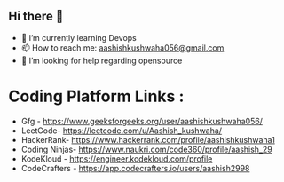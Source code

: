 ## Hi there 👋
- 🌱 I’m currently learning Devops 
- 📫 How to reach me: aashishkushwaha056@gmail.com
-  🤔 I’m looking for help regarding opensource

  # Coding Platform Links :
-  Gfg - https://www.geeksforgeeks.org/user/aashishkushwaha056/
-  LeetCode- https://leetcode.com/u/Aashish_kushwaha/
-  HackerRank- https://www.hackerrank.com/profile/aashishkushwaha1
-  Coding Ninjas- https://www.naukri.com/code360/profile/aashish_29
-  KodeKloud - https://engineer.kodekloud.com/profile
-  CodeCrafters - https://app.codecrafters.io/users/aashish2998

<!--
**aashish2998/aashish2998** is a ✨ _special_ ✨ repository because its `README.md` (this file) appears on your GitHub profile.

Here are some ideas to get you started:

- 🔭 I’m currently working on ...
- 🌱 I’m currently learning Devops 
- 👯 I’m looking to collaborate on ...
- 🤔 I’m looking for help with ...
- 💬 Ask me about ...
- 📫 How to reach me: aashishkushwaha056@gmail.com
- 😄 Pronouns: ...
- ⚡ Fun fact: ...
-->
<!-- my-badges start -->
<!-- my-badges end -->

